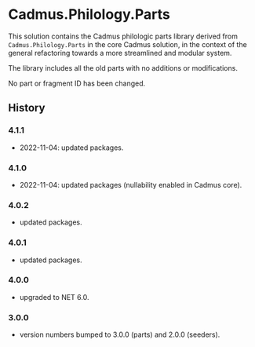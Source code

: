 # Cadmus.Philology.Parts

This solution contains the Cadmus philologic parts library derived from `Cadmus.Philology.Parts` in the core Cadmus solution, in the context of the general refactoring towards a more streamlined and modular system.

The library includes all the old parts with no additions or modifications.

No part or fragment ID has been changed.

## History

### 4.1.1

- 2022-11-04: updated packages.

### 4.1.0

- 2022-11-04: updated packages (nullability enabled in Cadmus core).

### 4.0.2

- updated packages.

### 4.0.1

- updated packages.

### 4.0.0

- upgraded to NET 6.0.

### 3.0.0

- version numbers bumped to 3.0.0 (parts) and 2.0.0 (seeders).
